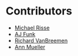 # Contributors

- [Michael Risse](https://github.com/rissem)
- [AJ Funk](https://github.com/ajfunk)
- [Richard VanBreemen](https://github.com/rvbsanjose)
- [Ann Mueller](https://github.com/ArtemisArray)
